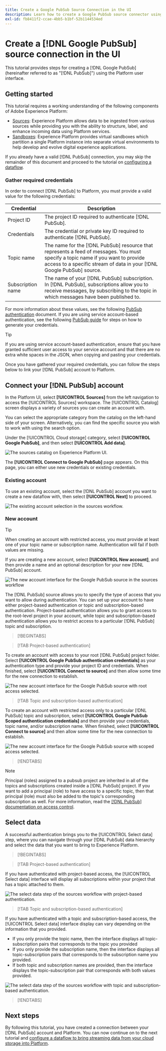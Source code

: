 ```yaml
---
title: Create a Google PubSub Source Connection in the UI
description: Learn how to create a Google PubSub source connector using the Platform user interface.
exl-id: fb8411f2-ccae-4bb5-b1bf-52b1144534ed
---
```

# Create a [!DNL Google PubSub] source connection in the UI

This tutorial provides steps for creating a [!DNL Google PubSub] (hereinafter referred to as "[!DNL PubSub]") using the Platform user interface.

## Getting started

This tutorial requires a working understanding of the following components of Adobe Experience Platform:

* [Sources](../../../../home.md): Experience Platform allows data to be ingested from various sources while providing you with the ability to structure, label, and enhance incoming data using Platform services.
* [Sandboxes](../../../../../sandboxes/home.md): Experience Platform provides virtual sandboxes which partition a single Platform instance into separate virtual environments to help develop and evolve digital experience applications.

If you already have a valid [!DNL PubSub] connection, you may skip the remainder of this document and proceed to the tutorial on [configuring a dataflow](../../dataflow/batch/cloud-storage.md).

### Gather required credentials

In order to connect [!DNL PubSub] to Platform, you must provide a valid value for the following credentials:

| Credential | Description |
| ---------- | ----------- |
| Project ID | The project ID required to authenticate [!DNL PubSub]. |
| Credentials | The credential or private key ID required to authenticate [!DNL PubSub]. |
| Topic name | The name for the [!DNL PubSub] resource that represents a feed of messages. You must specify a topic name if you want to provide access to a specific stream of data in your [!DNL Google PubSub] source. |
| Subscription name | The name of your [!DNL PubSub] subscription. In [!DNL PubSub], subscriptions allow you to receive messages, by subscribing to the topic in which messages have been published to. |

For more information about these values, see the following [PubSub authentication](https://cloud.google.com/pubsub/docs/authentication) document. If you are using service account-based authentication, see the following [PubSub guide](https://cloud.google.com/docs/authentication/production#create_service_account) for steps on how to generate your credentials.

>[!TIP]
>
>If you are using service account-based authentication, ensure that you have granted sufficient user access to your service account and that there are no extra white spaces in the JSON, when copying and pasting your credentials.

Once you have gathered your required credentials, you can follow the steps below to link your [!DNL PubSub] account to Platform.

## Connect your [!DNL PubSub] account

In the Platform UI, select **[!UICONTROL Sources]** from the left navigation to access the [!UICONTROL Sources] workspace. The [!UICONTROL Catalog] screen displays a variety of sources you can create an account with.

You can select the appropriate category from the catalog on the left-hand side of your screen. Alternatively, you can find the specific source you wish to work with using the search option.

Under the [!UICONTROL Cloud storage] category, select **[!UICONTROL Google PubSub]**, and then select **[!UICONTROL Add data]**.

![The sources catalog on Experience Platform UI.](../../../../images/tutorials/create/google-pubsub/catalog.png)

The **[!UICONTROL Connect to Google PubSub]** page appears. On this page, you can either use new credentials or existing credentials.

### Existing account

To use an existing account, select the [!DNL PubSub] account you want to create a new dataflow with, then select **[!UICONTROL Next]** to proceed.

![The existing account selection in the sources workflow.](../../../../images/tutorials/create/google-pubsub/existing.png)

### New account

>[!TIP]
>
>When creating an account with restricted access, you must provide at least one of your topic name or subscription name. Authentication will fail if both values are missing.

If you are creating a new account, select **[!UICONTROL New account]**, and then provide a name and an optional description for your new [!DNL PubSub] account.

![The new account interface for the Google PubSub source in the sources workflow](../../../../images/tutorials/create/google-pubsub/new.png)

The [!DNL PubSub] source allows you to specify the type of access that you want to allow during authentication. You can set up your account to have either project-based authentication or topic and subscription-based authentication. Project-based authentication allows you to grant access to the root-level project in your account, while topic and subscription-based authentication allows you to restrict access to a particular [!DNL PubSub] topic and subscription.

>[!BEGINTABS]

>[!TAB Project-based authentication]

To create an account with access to your root [!DNL PubSub] project folder. Select **[!UICONTROL Google PubSub authentication credentials]** as your authentication type and provide your project ID and credentials. When finished, select **[!UICONTROL Connect to source]** and then allow some time for the new connection to establish.

![The new account interface for the Google PubSub source with root access selected.](../../../../images/tutorials/create/google-pubsub/root.png)

>[!TAB Topic and subscription-based authentication]

To create an account with restricted access only to a particular [!DNL PubSub] topic and subscription, select **[!UICONTROL Google PubSub Scoped authentication credentials]** and then provide your credentials, topic name, and/or subscription name. When finished, select **[!UICONTROL Connect to source]** and then allow some time for the new connection to establish.

![The new account interface for the Google PubSub source with scoped access selected.](../../../../images/tutorials/create/google-pubsub/scoped.png)

>[!ENDTABS]

>[!NOTE]
>
>Principal (roles) assigned to a pubsub project are inherited in all of the topics and subscriptions created inside a [!DNL PubSub] project. If you want to add a principal (role) to have access to a specific topic, then that principal (role) must also be added to the topic's corresponding subscription as well. For more information, read the [[!DNL PubSub] documentation on access control](<https://cloud.google.com/pubsub/docs/access-control>).

## Select data

A successful authentication brings you to the [!UICONTROL Select data] step, where you can navigate through your [!DNL PubSub] data hierarchy and select the data that you want to bring to Experience Platform.

>[!BEGINTABS]

>[!TAB Project-based authentication]

If you have authenticated with project-based access, the [!UICONTROL Select data] interface will display all subscriptions within your project that has a topic attached to them.

![The select data step of the sources workflow with project-based authentication.](../../../../images/tutorials/create/google-pubsub/root-folders.png)

>[!TAB Topic and subscription-based authentication]

If you have authenticated with a topic and subscription-based access, the [!UICONTROL Select data] interface display can vary depending on the information that you provided.

* If you only provide the topic name, then the interface displays all topic-subscription pairs that corresponds to the topic you provided
* If you only provide the subscription name, then the interface displays all topic-subscription pairs that corresponds to the subscription name you provided.
* If both topic and subscription names are provided, then the interface displays the topic-subscription pair that corresponds with both values provided.

![The select data step of the sources workflow with topic and subscription-based authentication.](../../../../images/tutorials/create/google-pubsub/scoped-folders.png)

>[!ENDTABS]

## Next steps

By following this tutorial, you have created a connection between your [!DNL PubSub] account and Platform. You can now continue on to the next tutorial and [configure a dataflow to bring streaming data from your cloud storage into Platform](../../dataflow/streaming/cloud-storage-streaming.md).
